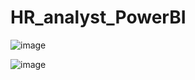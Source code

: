 # HR_analyst_PowerBI

![image](https://user-images.githubusercontent.com/59326036/142767146-3c0da7fd-5aeb-4610-a922-995de55d19e5.png)

![image](https://user-images.githubusercontent.com/59326036/142767169-27e7b97f-e746-4f62-8714-5987d13aaaba.png)
